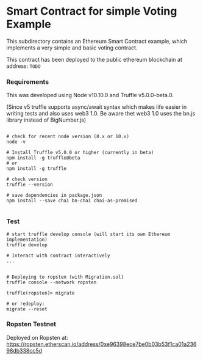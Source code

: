 # Smart Contract for simple Voting Example

This subdirectory contains an Ethereum Smart Contract example,
which implements a very simple and basic voting contract.

This contract has been deployed to the public ethereum blockchain
at address: `TODO`


### Requirements

This was developed using Node v10.10.0 and Truffle v5.0.0-beta.0.

(Since v5 truffle supports async/await syntax which makes life easier
in writing tests and also uses web3 1.0. Be aware thet web3 1.0 uses
the bn.js library instead of BigNumber.js)


```

# check for recent node version (8.x or 10.x)
node -v

# Install Truffle v5.0.0 or higher (currently in beta)
npm install -g truffle@beta
# or
npm install -g truffle

# check version
truffle --version

# save dependencies in package.json
npm install --save chai bn-chai chai-as-promised


```


### Test


```
# start truffle develop console (will start its own Ethereum implementation)
truffle develop

# Interact with contract interactively
...


# Deploying to ropsten (with Migration.sol)
truffle console --network ropsten

truffle(ropsten)> migrate

# or redeploy:
migrate --reset

```


### Ropsten Testnet

Deployed on Ropsten at: https://ropsten.etherscan.io/address/0xe96398ece7be0b03b53f1ca01a23698db338cc5d
